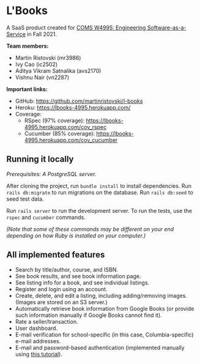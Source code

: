 # L'Books

A SaaS product created for [COMS W4995: Engineering Software-as-a-Service](http://www.cs.columbia.edu/~junfeng/21fa-w4995/) in Fall 2021.

**Team members:**
- Martin Ristovski (mr3986)
- Ivy Cao (ic2502)
- Aditya Vikram Satnalika (avs2170)
- Vishnu Nair (vn2287)

**Important links:**
* GitHub: https://github.com/martinristovski/l-books
* Heroku: https://lbooks-4995.herokuapp.com/
* Coverage:
  * RSpec (97% coverage): https://lbooks-4995.herokuapp.com/cov_rspec
  * Cucumber (85% coverage): https://lbooks-4995.herokuapp.com/cov_cucumber

## Running it locally

_Prerequisites: A PostgreSQL server._

After cloning the project, run `bundle install` to install dependencies.
Run `rails db:migrate` to run migrations on the database. Run `rails db:seed`
to seed test data.

Run `rails server` to run the development server.  To run the tests, 
use the `rspec` and `cucumber` commands. 

_(Note that some of these commands may be different on your end depending 
on how Ruby is installed on your computer.)_

## All implemented features

* Search by title/author, course, and ISBN.
* See book results, and see book information page.
* See listing info for a book, and see individual listings.
* Register and login using an account.
* Create, delete, and edit a listing, including adding/removing images. (Images are stored on an S3 server.)
* Automatically retrieve book information from Google Books (or provide such information manually if Google Books cannot find it).
* Rate a seller/transaction.
* User dashboard.
* E-mail verification for school-specific (in this case, Columbia-specific) e-mail addresses.
* E-mail and password-based authentication (implemented manually using [this tutorial](https://www.section.io/engineering-education/how-to-setup-user-authentication-from-scratch-with-rails-6/)).
